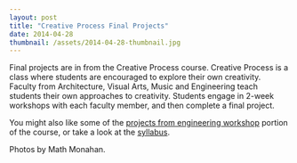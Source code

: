 ```yaml
---
layout: post
title: "Creative Process Final Projects"
date: 2014-04-28
thumbnail: /assets/2014-04-28-thumbnail.jpg
---
```


Final projects are in from the Creative Process course.  Creative Process is a class where students are encouraged to explore their own creativity. Faculty from Architecture, Visual Arts, Music and Engineering teach students their own approaches to creativity.  Students engage in 2-week workshops with each faculty member, and then complete a final project.

You might also like some of the [projects from engineering workshop](/blog/2014/02/10/Creative-Process-Engineering-Projects) portion of the course, or take a look at the [syllabus](/teaching/assets/UARTS250_W15_Syllabus.pdf).

<script type="text/javascript" src="http://mathmonahan.tumblr.com/post/84290817649/photos-of-the-exhibition-of-the-final-projects/js"></script>
Photos by Math Monahan.
